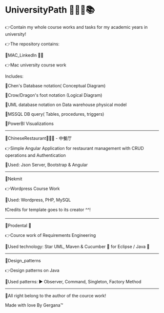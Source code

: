 # UniversityPath 📗📘📙📚

👉Contain my whole course works and tasks for my academic years in university!

👉The repository contains:

📌MAC_LinkedIn 🍎🔗

👉Mac university course work

Includes:

📌Chen's Database notation( Conceptual Diagram)

📌Crow/Dragon's foot notation (Logical Diagram)

📌UML database notation on Data warehouse physical model

📌MSSQL DB query( Tables, procedures, triggers)

📌PowerBI Visualizations

--------------------------------------------------------------------------------------------------------------------------------------------------------------------

📌ChineseRestaurant🍣🥬🍖 - 中餐厅

👉Simple Angular Application for restaurant management with CRUD operations and Authentication

📌Used: Json Server, Bootstrap & Angular

--------------------------------------------------------------------------------------------------------------------------------------------------------------------
📌Nekmit

👉Wordpress Course Work

📌Used: Wordpress, PHP, MySQL

❗Credits for template goes to its creator ^^!

--------------------------------------------------------------------------------------------------------------------------------------------------------------------

📌Prodental 🦷

👉Cource work of Requirements Еngineering

📌Used technology: Star UML, Maven & Cucumber 🥒 for Eclipse / Java 🐸

--------------------------------------------------------------------------------------------------------------------------------------------------------------------
📌Design_patterns

👉Design patterns on Java

📌Used patterns:
▶️ Observer, Command, Singleton, Factory Method

--------------------------------------------------------------------------------------------------------------------------------------------------------------------




📍All right belong to the author of the cource work!

Made with love By Gergana™


